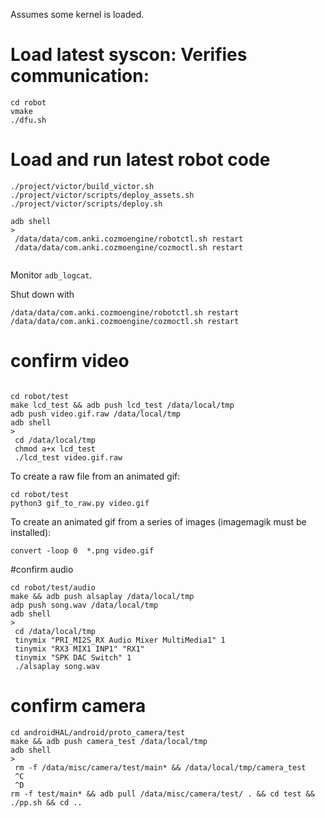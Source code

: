 Assumes some kernel is loaded.

# Load latest syscon:  Verifies communication:

```
cd robot
vmake
./dfu.sh   
```

# Load and run latest robot code
```
./project/victor/build_victor.sh
./project/victor/scripts/deploy_assets.sh
./project/victor/scripts/deploy.sh

adb shell
> 
 /data/data/com.anki.cozmoengine/robotctl.sh restart
 /data/data/com.anki.cozmoengine/cozmoctl.sh restart


```
Monitor `adb_logcat`.

Shut down with
```
/data/data/com.anki.cozmoengine/robotctl.sh restart
/data/data/com.anki.cozmoengine/cozmoctl.sh restart

```


# confirm video


```

cd robot/test
make lcd_test && adb push lcd_test /data/local/tmp
adb push video.gif.raw /data/local/tmp
adb shell
>
 cd /data/local/tmp
 chmod a+x lcd_test
 ./lcd_test video.gif.raw
```


To create a raw file from an animated gif:
```
cd robot/test
python3 gif_to_raw.py video.gif
```
To create an animated gif from a series of images (imagemagik must be installed):

```
convert -loop 0  *.png video.gif
```

#confirm audio

```
cd robot/test/audio
make && adb push alsaplay /data/local/tmp
adp push song.wav /data/local/tmp
adb shell
>
 cd /data/local/tmp
 tinymix "PRI_MI2S_RX Audio Mixer MultiMedia1" 1 
 tinymix "RX3 MIX1 INP1" "RX1"
 tinymix "SPK DAC Switch" 1
 ./alsaplay song.wav
```


# confirm camera

```
cd androidHAL/android/proto_camera/test
make && adb push camera_test /data/local/tmp
adb shell
>
 rm -f /data/misc/camera/test/main* && /data/local/tmp/camera_test
 ^C
 ^D
rm -f test/main* && adb pull /data/misc/camera/test/ . && cd test && ./pp.sh && cd ..
```
